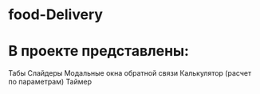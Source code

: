 # food-Delivery

# В проекте представлены:
Табы
Слайдеры
Модальные окна обратной связи
Калькулятор (расчет по параметрам)
Таймер 
